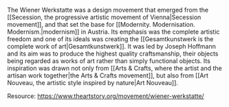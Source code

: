 ---
---

The Wiener Werkstatte was a design movement that emerged from the [[Secession, the progressive artistic movement of Vienna|Secession movement]], and that set the base for [[Modernity. Modernisation. Modernism.|modernism]] in Austria. Its emphasis was the complete artistic freedom and one of its ideals was creating the [[Gesamtkunstwerk is the complete work of art|Gesamtkunstwerk]]. It was led by Joseph Hoffmann and its aim was to produce the highest quality craftsmanship, their objects being regarded as works of art rather than simply functional objects. Its inspiration was drawn not only from [[Arts & Crafts, where the artist and the artisan work together|the Arts & Crafts movement]], but also from [[Art Nouveau, the artistic style inspired by nature|Art Nouveau]].

Resource: https://www.theartstory.org/movement/wiener-werkstatte/